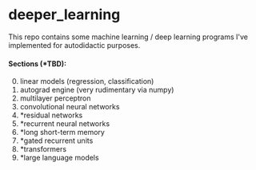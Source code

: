 # deeper_learning

This repo contains some machine learning / deep learning programs I've implemented for autodidactic purposes.

#### Sections (*TBD):

0. linear models (regression, classification)
1. autograd engine (very rudimentary via numpy)
2. multilayer perceptron
3. convolutional neural networks
4. *residual networks
5. *recurrent neural networks
6. *long short-term memory
7. *gated recurrent units
8. *transformers
9. *large language models
